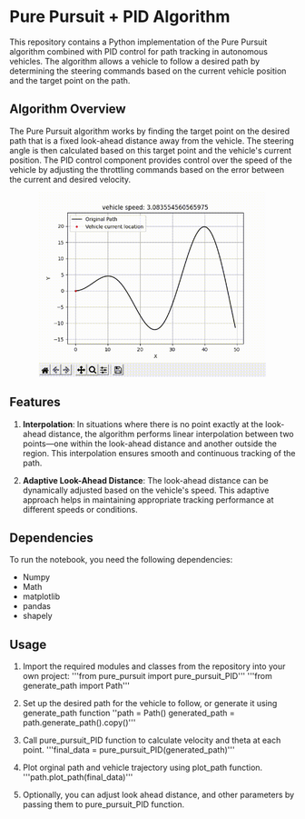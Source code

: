 # Pure Pursuit + PID Algorithm
This repository contains a Python implementation of the Pure Pursuit algorithm combined with PID control for path tracking in autonomous vehicles. The algorithm allows a vehicle to follow a desired path by determining the steering commands based on the current vehicle position and the target point on the path.

## Algorithm Overview
The Pure Pursuit algorithm works by finding the target point on the desired path that is a fixed look-ahead distance away from the vehicle. The steering angle is then calculated based on this target point and the vehicle's current position. The PID control component provides control over the speed of the vehicle by adjusting the throttling commands based on the error between the current and desired velocity.

<p align="center">
    <img width="400" src="github_gif/pid.gif">
</p>

## Features
1. **Interpolation**: In situations where there is no point exactly at the look-ahead distance, the algorithm performs linear interpolation between two points—one within the look-ahead distance and another outside the region. This interpolation ensures smooth and continuous tracking of the path.

2. **Adaptive Look-Ahead Distance**: The look-ahead distance can be dynamically adjusted based on the vehicle's speed. This adaptive approach helps in maintaining appropriate tracking performance at different speeds or conditions.

## Dependencies
To run the notebook, you need the following dependencies:
* Numpy
* Math
* matplotlib
* pandas
* shapely

## Usage
1. Import the required modules and classes from the repository into your own project:
'''from pure_pursuit import pure_pursuit_PID'''
'''from generate_path import Path'''


2. Set up the desired path for the vehicle to follow, or generate it using generate_path function
''path = Path()
generated_path = path.generate_path().copy()'''

3. Call pure_pursuit_PID function to calculate velocity and theta at each point.
'''final_data = pure_pursuit_PID(generated_path)'''

4. Plot orginal path and vehicle trajectory using plot_path function.
'''path.plot_path(final_data)'''

5. Optionally, you can adjust look ahead distance, and other parameters by passing them to pure_pursuit_PID function.
